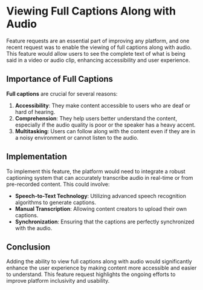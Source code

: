 # Viewing Full Captions Along with Audio

Feature requests are an essential part of improving any platform, and one recent request was to enable the viewing of full captions along with audio. This feature would allow users to see the complete text of what is being said in a video or audio clip, enhancing accessibility and user experience.

## Importance of Full Captions

**Full captions** are crucial for several reasons:

1. **Accessibility**: They make content accessible to users who are deaf or hard of hearing.
2. **Comprehension**: They help users better understand the content, especially if the audio quality is poor or the speaker has a heavy accent.
3. **Multitasking**: Users can follow along with the content even if they are in a noisy environment or cannot listen to the audio.

## Implementation

To implement this feature, the platform would need to integrate a robust captioning system that can accurately transcribe audio in real-time or from pre-recorded content. This could involve:

- **Speech-to-Text Technology**: Utilizing advanced speech recognition algorithms to generate captions.
- **Manual Transcription**: Allowing content creators to upload their own captions.
- **Synchronization**: Ensuring that the captions are perfectly synchronized with the audio.

## Conclusion

Adding the ability to view full captions along with audio would significantly enhance the user experience by making content more accessible and easier to understand. This feature request highlights the ongoing efforts to improve platform inclusivity and usability.